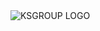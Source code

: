 <picture>
        <source srcset="https://raw.githubusercontent.com/KSGROUPPL/KSGROUP.PL/main/KSGROUPLOGO.webp" type="image/webp">
        <source srcset="https://raw.githubusercontent.com/KSGROUPPL/KSGROUP.PL/main/KSGROUPLOGO.png" type="image/png">
        <img src="https://raw.githubusercontent.com/KSGROUPPL/KSGROUP.PL/main/KSGROUPLOGO.png" alt="KSGROUP LOGO">
</picture>
